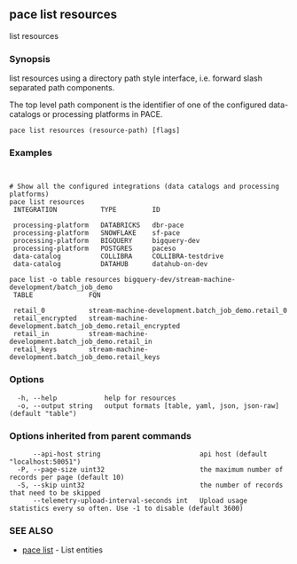 ## pace list resources

list resources

### Synopsis

list resources using a directory path style interface, i.e. forward slash
separated path components.

The top level path component is the identifier of one of the configured data-catalogs or
processing platforms in PACE.

```
pace list resources (resource-path) [flags]
```

### Examples

```


# Show all the configured integrations (data catalogs and processing platforms)
pace list resources
 INTEGRATION           TYPE         ID

 processing-platform   DATABRICKS   dbr-pace
 processing-platform   SNOWFLAKE    sf-pace
 processing-platform   BIGQUERY     bigquery-dev
 processing-platform   POSTGRES     paceso
 data-catalog          COLLIBRA     COLLIBRA-testdrive
 data-catalog          DATAHUB      datahub-on-dev

pace list -o table resources bigquery-dev/stream-machine-development/batch_job_demo
 TABLE              FQN

 retail_0           stream-machine-development.batch_job_demo.retail_0
 retail_encrypted   stream-machine-development.batch_job_demo.retail_encrypted
 retail_in          stream-machine-development.batch_job_demo.retail_in
 retail_keys        stream-machine-development.batch_job_demo.retail_keys

```

### Options

```
  -h, --help            help for resources
  -o, --output string   output formats [table, yaml, json, json-raw] (default "table")
```

### Options inherited from parent commands

```
      --api-host string                         api host (default "localhost:50051")
  -P, --page-size uint32                        the maximum number of records per page (default 10)
  -S, --skip uint32                             the number of records that need to be skipped
      --telemetry-upload-interval-seconds int   Upload usage statistics every so often. Use -1 to disable (default 3600)
```

### SEE ALSO

* [pace list](pace_list.md)	 - List entities


